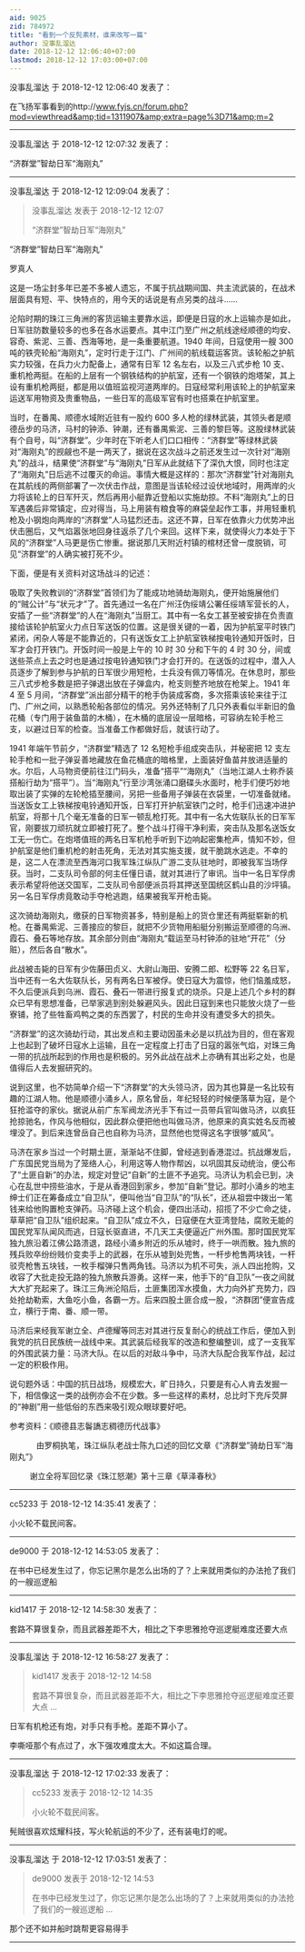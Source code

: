 ```yaml
---
aid: 9025
zid: 784972
title: "看到一个反髡素材，谁来改写一篇"
author: 没事乱溜达
date: 2018-12-12 12:06:40+07:00
lastmod: 2018-12-12 17:03:00+07:00
---
```


没事乱溜达 于 2018-12-12 12:06:40 发表了：

在飞扬军事看到的http://www.fyjs.cn/forum.php?mod=viewthread&amp;tid=1311907&amp;extra=page%3D71&amp;m=2

---

没事乱溜达 于 2018-12-12 12:07:32 发表了：

“济群堂”智劫日军“海刚丸”&nbsp;

---

没事乱溜达 于 2018-12-12 12:09:04 发表了：

> 没事乱溜达 发表于 2018-12-12 12:07
>
> “济群堂”智劫日军“海刚丸”&nbsp;

“济群堂”智劫日军“海刚丸”

罗真人

这是一场尘封多年已差不多被人遗忘，不属于抗战期间国、共主流武装的，在战术层面具有短、平、快特点的，用今天的话说是有点另类的战斗……&nbsp;

沦陷时期的珠江三角洲的客货运输主要靠水运，即便是日寇的水上运输亦是如此，日军驻防数量较多的也多在各水运要点。其中江门至广州之航线途经顺德的均安、容奇、紫泥、三善、西海等地，是一条重要航道。1940 年间，日寇使用一艘 300 吨的铁壳轮船“海刚丸”，定时行走于江门、广州间的航线载运客货。该轮船之护航实力较强，在兵力火力配备上，通常有日军 12 名左右，以及三八式步枪 10 支、重机枪两挺。在船的上层有一个钢铁结构的护航室，还有一个钢铁的炮塔架，其上设有重机枪两挺，都是用以值班监视河道两岸的。日寇经常利用该轮上的护航室来运送军用物资及贵重物品，一些日军的高级军官有时也搭乘在护航室里。

当时，在番禺、顺德水域附近驻有一股约 600 多人枪的绿林武装，其领头者是顺德岳步的马济，马村的钟添、钟潮，还有番禺紫泥、三善的黎巨等。这股绿林武装有个自号，叫“济群堂”。少年时在下听老人们口口相传：“济群堂”等绿林武装对“海刚丸”的觊觎也不是一两天了，据说在这次战斗之前还发生过一次针对“海刚丸”的战斗，结果使“济群堂”与“海刚丸”日军从此就结下了深仇大恨，同时也注定了“海刚丸”日后逃不过覆灭的命运。事情大概是这样的：那次“济群堂”针对海刚丸在其航线的两侧部署了一次伏击作战，意图是当该轮经过设伏地域时，用两岸的火力将该轮上的日军歼灭，然后再用小艇靠近登船以实施劫掠。不料“海刚丸”上的日军遇袭后非常镇定，应对得当，马上用装有粮食等的麻袋垒起作工事，并用轻重机枪及小钢炮向两岸的“济群堂”人马猛烈还击。这还不算，日军在依靠火力优势冲出伏击圈后，又气焰嚣张地回身往返杀了几个来回。这样下来，就使得火力本处于下风的“济群堂”人马更是伤亡惨重。据说那几天附近村镇的棺材还曾一度脱销，可见“济群堂”的人确实被打死不少。

下面，便是有关资料对这场战斗的记述：

吸取了失败教训的“济群堂”首领们为了能成功地骑劫海刚丸，便开始施展他们的“贼公计”与“状元才”了。首先通过一名在广州汪伪绥靖公署任绥靖军营长的人，安插了一些“济群堂”的人在“海刚丸”当厨工。其中有一名女工甚至被安排在负责直接给该轮护航室火力点日军送饭的位置。这是很关键的一着，因为护航室平时铁门紧闭，闲杂人等是不能靠近的，只有送饭女工上护航室铁梯按电铃通知开饭时，日军才会打开铁门。开饭时间一般是上午的 10 时 30 分和下午的 4 时 30 分，间或送些茶点上去之时也是通过按电铃通知铁门才会打开的。在送饭的过程中，潜入人员逐步了解到参与护航的日军很少用短枪，士兵没有佩刀等情况。在休息时，那些三八式步枪多数是把子弹退出放在子弹盒内，枪支则整齐地放在枪架上。1941 年 4 至 5 月间，“济群堂”派出部分精干的枪手伪装成客商，多次搭乘该轮来往于江门、广州之间，以熟悉轮船各部位的情况。另外还特制了几只外表看似半新旧的鱼花桶（专门用于装鱼苗的木桶），在木桶的底层设一层暗格，可容纳左轮手枪三支，以避过日军的检查。当准备工作都做好后，就该行动了。

1941 年端午节前夕，“济群堂”精选了 12 名短枪手组成突击队，并秘密把 12 支左轮手枪和一批子弹妥善地藏放在鱼花桶底的暗格里，上面装好鱼苗并放进适量的水。尔后，人马物资便前往江门码头，准备“搭平”“海刚丸”（当地江湖人士称乔装搭船行劫为“搭平”）。当“海刚丸”行至沙湾张涌口磨碟头水面时，枪手们便巧妙地取出装了实弹的左轮枪插至腰间，另把一些备用子弹装在衣袋里，一切准备就绪。当送饭女工上铁梯按电铃通知开饭，日军打开护航室铁门之时，枪手们迅速冲进护航室，将那十几个毫无准备的日军一顿乱枪打死。其中有一名大佐联队长的日军军官，刚要拔刀顽抗就立即被打死了。整个战斗打得干净利索，突击队及那名送饭女工无一伤亡。在炮塔值班的两名日军机枪手听到下边响起密集枪声，情知不妙，但护航室是他们重机枪的射击死角，无法对其实施支援，就干脆跳水逃走。不幸的是，这二人在漂流至西海河口我军珠江纵队广游二支队驻地时，即被我军当场俘获。当时，二支队司令部的何主任懂日语，就对其进行了审讯。当中一名日军俘虏表示希望将他送交国军，二支队司令部便派员将其押送至国统区鹤山县的沙坪镇。另一名日军俘虏竟敢动手夺枪逃跑，结果被我军开枪击毙。

这次骑劫海刚丸，缴获的日军物资甚多，特别是船上的货仓里还有两挺崭新的机枪。在番禺紫泥、三善接应的黎巨，就把不少货物用船艇分别搬运至顺德的乌洲、霞石、叠石等地存放。其余部分则由“海刚丸“载运至马村钟添的驻地“开花”（分赃），然后各自“散水”。

此战被击毙的日军有少佐藤田贞义、大尉山海田、安腾二郎、松野等 22 名日军，当中还有一名大佐联队长，另有两名日军被俘。使日寇大为震惊，他们恼羞成怒，不久后便派兵到乌洲、霞石、叠石一带进行报复式的烧杀。只是上述几个乡村的群众已早有思想准备，已举家逃到别处躲避风头。因此日寇到来也只能放火烧了一些寮铺，抢了些牲畜鸡鸭之类的东西罢了，村民的生命并没有遭受多大的损失。

“济群堂”的这次骑劫行动，其出发点和主要动因虽未必是以抗战为目的，但在客观上也起到了破坏日寇水上运输，且在一定程度上打击了日寇的嚣张气焰，对珠三角一带的抗战所起到的作用也是积极的。另外此战在战术上亦确有其出彩之处，也是值得后人去发掘研究的。

说到这里，也不妨简单介绍一下“济群堂”的大头领马济，因为其也算是一名比较有趣的江湖人物。他是顺德小涌乡人，原名曾岳，年纪轻轻的时候便落草为寇，是个狂抢滥夺的家伙。据说从前广东军阀龙济光手下有过一员带兵官叫做马济，以疯狂抢掠驰名，作风与他相似，因此群众便把他也叫做马济，他原来的真实姓名反而被埋没了。到后来连曾岳自己也自称为马济，显然他也觉得这名字很够“威风”。

马济在家乡当过一个时期土匪，渐渐站不住脚，曾经逃到香港混过。抗战爆发后，广东国民党当局为了笼络人心，利用这等人物作帮凶，以巩固其反动统治，便公布了“土匪自新”的办法，规定对登记“自新”的土匪不予追究。马济认为机会已到，决心在乱世中捞些油水，于是从香港回到家乡，参加“自新”登记。那时小涌乡的地主绅士们正在筹备成立“自卫队”，便叫他当“自卫队”的“队长”，还从祖尝中拨出一笔钱来给他购置枪支弹药。马济碰上这个机会，便四出活动，招揽了不少亡命之徒，草草把“自卫队”组织起来。“自卫队”成立不久，日寇便在大亚湾登陆，腐败无能的国民党军队闻风而逃，日寇长驱直进，不几天工夫便逼近广州外围。那时国民党军独九旅沿着江佛公路溃退，路经小涌乡附近的乐从墟时，终于一哄而散。独九旅的残兵败卒纷纷贱价变卖手上的武器，在乐从墟到处兜售，一杆步枪售两块钱，一杆驳壳枪售五块钱，一枚手榴弹只售两角钱。马济以为机不可失，派人四出抢购，又收容了大批走投无路的独九旅散兵游勇。这样一来，他手下的“自卫队”一夜之间就大大扩充起来了。珠江三角洲沦陷后，土匪集团浑水摸鱼，大力向外扩充势力，四处抢劫勒索，大鱼吃小鱼，各霸一方。后来四股土匪合成一股，“济群团”便宣告成立，横行于南、番、顺一带。

马济后来经我军谢立全、卢德耀等同志对其进行反复耐心的统战工作后，便加入到我党的抗日民族统一战线中来。其武装后经我军的改造和整编整训，成了一支我军的外围武装力量：马济大队。在以后的对敌斗争中，马济大队配合我军作战，起过一定的积极作用。

说句题外话：中国的抗日战场，规模宏大，旷日持久，只要是有心人肯去发掘一下，相信像这一类的战例亦会不在少数。多一些这样的素材，总比时下充斥荧屏的“神剧”用一些低俗的东西来吸引观众眼球要好吧。

参考资料：《顺德县志鬠譑志稠德历代战事》

&nbsp; &nbsp;&nbsp; &nbsp;&nbsp; &nbsp;&nbsp; &nbsp;由罗桐执笔，珠江纵队老战士陈九口述的回忆文章《“济群堂”骑劫日军“海刚丸”》

&nbsp; &nbsp;&nbsp; &nbsp;&nbsp; &nbsp;谢立全将军回忆录《珠江怒潮》第十三章《草泽春秋》

---

cc5233 于 2018-12-12 14:35:41 发表了：

小火轮不载民间客。

---

de9000 于 2018-12-12 14:53:05 发表了：

在书中已经发生过了，你忘记黑尔是怎么出场的了？上来就用类似的办法抢了我们的一艘巡逻船

---

kid1417 于 2018-12-12 14:58:30 发表了：

套路不算很复杂，而且武器差距不大，相比之下李思雅抢夺巡逻艇难度还要大点

---

没事乱溜达 于 2018-12-12 16:58:27 发表了：

> kid1417 发表于 2018-12-12 14:58
>
> 套路不算很复杂，而且武器差距不大，相比之下李思雅抢夺巡逻艇难度还要大点 ...

日军有机枪还有炮，对手只有手枪。差距不算小了。

李嘶哑那个有点过了，水下强攻难度太大。不如这篇合理。

---

没事乱溜达 于 2018-12-12 17:02:33 发表了：

> cc5233 发表于 2018-12-12 14:35
>
> 小火轮不载民间客。

髡贼很喜欢炫耀科技，写火轮航运的不少了，还有装电灯的呢。

---

没事乱溜达 于 2018-12-12 17:03:51 发表了：

> de9000 发表于 2018-12-12 14:53
>
> 在书中已经发生过了，你忘记黑尔是怎么出场的了？上来就用类似的办法抢了我们的一艘巡逻船 ...

那个还不如并船时跳帮更容易得手

---
